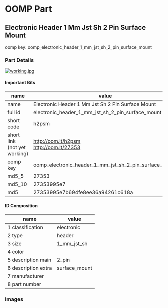 # OOMP Part  
## Electronic Header 1 Mm Jst Sh 2 Pin Surface Mount  
  
oomp key: oomp_electronic_header_1_mm_jst_sh_2_pin_surface_mount  
  
### Part Details  
  
[![working.jpg](working_600.jpg)](working.jpg)  
  
#### Important Bits  
| name | value | 
| --- | --- | 
| name | Electronic Header 1 Mm Jst Sh 2 Pin Surface Mount | 
| full id | electronic_header_1_mm_jst_sh_2_pin_surface_mount | 
| short code | h2psm | 
| short link<br>(not yet working) | http://oom.lt/h2psm<br>http://oom.lt/27353 | 
| oomp key | oomp_electronic_header_1_mm_jst_sh_2_pin_surface_mount | 
| md5_5 | 27353 | 
| md5_10 | 27353995e7 | 
| md5 | 27353995e7b694fe8ee36a94261c618a | 
#### ID Composition  
| name | value | 
| --- | --- | 
| 1 classification | electronic | 
| 2 type | header | 
| 3 size | 1_mm_jst_sh | 
| 4 color |  | 
| 5 description main | 2_pin | 
| 6 description extra | surface_mount | 
| 7 manufacturer |  | 
| 8 part number |  | 
### Images  
